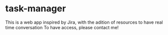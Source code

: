 # task-manager
This is a web app inspired by Jira, with the adition of resources to have real time conversation
To have access, please contact me!
